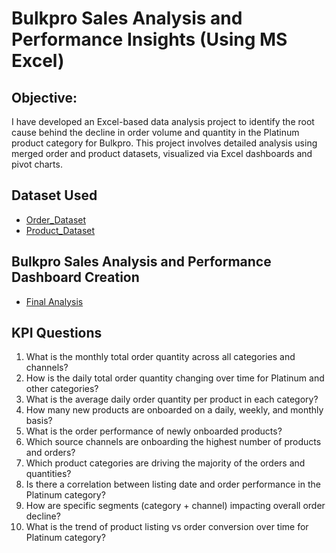 # Bulkpro Sales Analysis and Performance Insights (Using MS Excel)
## Objective:
I have developed an Excel-based data analysis project to identify the root cause behind the decline in order volume and quantity in the Platinum product category for Bulkpro. This project involves detailed analysis using merged order and product datasets, visualized via Excel dashboards and pivot charts.

## Dataset Used
- <a href= "https://github.com/Tejasssss06/Bulkpro-Sales-Analysis-and-Performance-Insights-/blob/main/order-master-bulkpro.xlsx">Order_Dataset</a>
- <a href= "https://github.com/Tejasssss06/Bulkpro-Sales-Analysis-and-Performance-Insights-/blob/main/product-master-bulkpro.xlsx">Product_Dataset</a>

## Bulkpro Sales Analysis and Performance Dashboard Creation
- <a href= "https://github.com/Tejasssss06/Bulkpro-Sales-Analysis-and-Performance-Insights-/blob/main/Bulkpro%20Analysis.xlsx">Final Analysis</a>

## KPI Questions
1. What is the monthly total order quantity across all categories and channels?
2. How is the daily total order quantity changing over time for Platinum and other categories?
3. What is the average daily order quantity per product in each category?
4. How many new products are onboarded on a daily, weekly, and monthly basis?
5. What is the order performance of newly onboarded products?
6. Which source channels are onboarding the highest number of products and orders?
7. Which product categories are driving the majority of the orders and quantities?
8. Is there a correlation between listing date and order performance in the Platinum category?
9. How are specific segments (category + channel) impacting overall order decline?
10. What is the trend of product listing vs order conversion over time for Platinum category?

